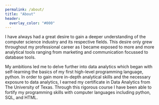 ```yaml
---
permalink: /about/
title: "About"
header:
  overlay_color: "#000"
---
```



I have always had a great desire to gain a deeper understanding of the computer science industry and its respective fields. This desire only grew throughout my professional career as I became exposed to more and more analytical tools ranging from marketing and communication focussed to database tools.

My ambitions led me to delve further into data analytics which began with self-learning the basics of my first high-level programming language, python.
In order to gain more in-depth analytical skills and the necessary exposure to data analytics, I earned my certificate in Data Analytics from The University of Texas. Through this rigorous course I have been able to fortify my programming skills with computer languages including python, SQL, and HTML.
